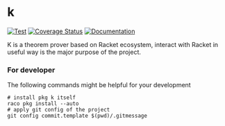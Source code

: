 # k

[![Test](https://github.com/racket-tw/k/actions/workflows/test.yml/badge.svg)](https://github.com/racket-tw/k/actions/workflows/test.yml)
[![Coverage Status](https://coveralls.io/repos/github/racket-tw/k/badge.svg?branch=develop)](https://coveralls.io/github/racket-tw/k?branch=develop)
[![Documentation](https://img.shields.io/badge/docs-published-blue)](https://docs.racket-lang.org/k/)

K is a theorem prover based on Racket ecosystem, interact with Racket in useful way is the major purpose of the project.

### For developer

The following commands might be helpful for your development

```shell
# install pkg k itself
raco pkg install --auto
# apply git config of the project
git config commit.template $(pwd)/.gitmessage
```
